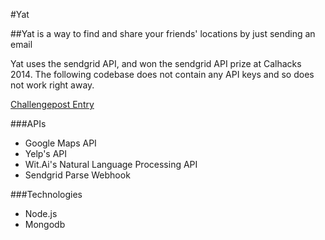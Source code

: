 #Yat

##Yat is a way to find and share your friends' locations by just sending an email

Yat uses the sendgrid API, and won the sendgrid API prize at Calhacks 2014. The following codebase does not contain any API keys and so does not work right away.

[Challengepost Entry](http://challengepost.com/software/where-yat)

###APIs
- Google Maps API
- Yelp's API
- Wit.Ai's Natural Language Processing API
- Sendgrid Parse Webhook

###Technologies
- Node.js
- Mongodb
